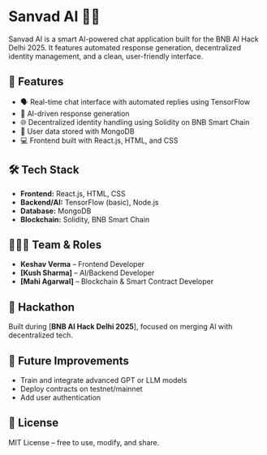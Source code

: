 # Sanvad AI 🤖🧠

Sanvad AI is a smart AI-powered chat application built for the BNB AI Hack Delhi 2025. It features automated response generation, decentralized identity management, and a clean, user-friendly interface.

## 🚀 Features

- 🗣️ Real-time chat interface with automated replies using TensorFlow
- 🧠 AI-driven response generation
- 🌐 Decentralized identity handling using Solidity on BNB Smart Chain
- 🧾 User data stored with MongoDB
- 💻 Frontend built with React.js, HTML, and CSS

## 🛠️ Tech Stack

- **Frontend:** React.js, HTML, CSS
- **Backend/AI:** TensorFlow (basic), Node.js 
- **Database:** MongoDB
- **Blockchain:** Solidity, BNB Smart Chain

## 🧑‍🤝‍🧑 Team & Roles

- **Keshav Verma** – Frontend Developer  
- **[Kush Sharma]** – AI/Backend Developer  
- **[Mahi Agarwal]** – Blockchain & Smart Contract Developer

## 🎯 Hackathon

Built during [**BNB AI Hack Delhi 2025**], focused on merging AI with decentralized tech.


## 🧠 Future Improvements

- Train and integrate advanced GPT or LLM models
- Deploy contracts on testnet/mainnet
- Add user authentication

## 📜 License

MIT License – free to use, modify, and share.



